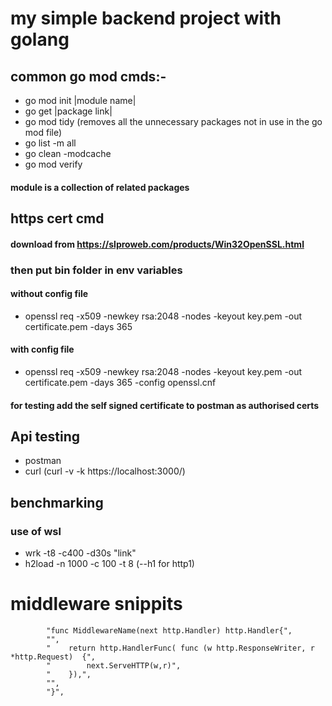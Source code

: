 # my simple backend project with golang
## common go mod cmds:-

- go mod init |module name|
- go get |package link|
- go mod tidy (removes all the unnecessary packages not in use in the go mod file)
- go list -m all
- go clean -modcache
- go mod verify

#### module is a collection of related packages

## https cert cmd
#### download from https://slproweb.com/products/Win32OpenSSL.html
### then put bin folder in env variables

#### without config file
- openssl req -x509 -newkey rsa:2048 -nodes -keyout key.pem -out certificate.pem -days 365
#### with config file
- openssl req -x509 -newkey rsa:2048 -nodes -keyout key.pem -out certificate.pem -days 365 -config openssl.cnf

#### for testing add  the self signed certificate to postman as authorised certs


## Api testing

- postman
- curl (curl -v -k https://localhost:3000/)


## benchmarking
### use of wsl

- wrk -t8 -c400 -d30s "link"
- h2load -n  1000 -c 100 -t 8 (--h1 for http1)


# middleware snippits

            "func MiddlewareName(next http.Handler) http.Handler{",
			"",
			"    return http.HandlerFunc( func (w http.ResponseWriter, r *http.Request)  {",
			"        next.ServeHTTP(w,r)",
			"    }),",
			"",
			"}",
